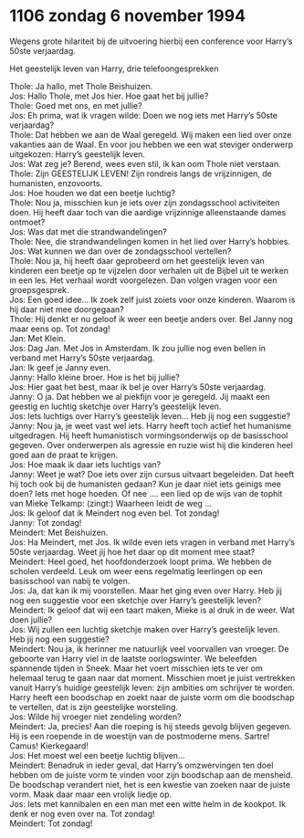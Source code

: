 # 1106 zondag 6 november 1994
Wegens grote hilariteit bij de uitvoering hierbij een conference voor Harry’s 50ste verjaardag.  
  
Het geestelijk leven van Harry, drie telefoongesprekken  
  
Thole: Ja hallo, met Thole Beishuizen.  
Jos: Hallo Thole, met Jos hier. Hoe gaat het bij jullie?  
Thole: Goed met ons, en met jullie?  
Jos: Eh prima, wat ik vragen wilde: Doen we nog iets met Harry’s 50ste verjaardag?  
Thole: Dat hebben we aan de Waal geregeld. Wij maken een lied over onze vakanties aan de Waal. En voor jou hebben we een wat steviger onderwerp uitgekozen: Harry’s geestelijk leven.  
Jos: Wat zeg je? Berend, wees even stil, ik kan oom Thole niet verstaan.  
Thole: Zijn GEESTELIJK LEVEN! Zijn rondreis langs de vrijzinnigen, de humanisten, enzovoorts.  
Jos: Hoe houden we dat een beetje luchtig?  
Thole: Nou ja, misschien kun je iets over zijn zondagsschool activiteiten doen. Hij heeft daar toch van die aardige vrijzinnige alleenstaande dames ontmoet?  
Jos: Was dat met die strandwandelingen?  
Thole: Nee, die strandwandelingen komen in het lied over Harry’s hobbies.  
Jos: Wat kunnen we dan over de zondagsschool vertellen?  
Thole: Nou ja, hij heeft daar geprobeerd om het geestelijk leven van kinderen een beetje op te vijzelen door verhalen uit de Bijbel uit te werken in een les. Het verhaal wordt voorgelezen. Dan volgen vragen voor een groepsgesprek.  
Jos: Een goed idee... Ik zoek zelf juist zoiets voor onze kinderen. Waarom is hij daar niet mee doorgegaan?  
Thole: Hij denkt er nu geloof ik weer een beetje anders over. Bel Janny nog maar eens op. Tot zondag!  
Jan: Met Klein.  
Jos: Dag Jan. Met Jos in Amsterdam. Ik zou jullie nog even bellen in verband met Harry’s 50ste verjaardag.  
Jan: Ik geef je Janny even.  
Janny: Hallo kleine broer. Hoe is het bij jullie?  
Jos: Hier gaat het best, maar ik bel je over Harry’s 50ste verjaardag.  
Janny: O ja. Dat hebben we al piekfijn voor je geregeld. Jij maakt een geestig en luchtig sketchje over Harry’s geestelijk leven.  
Jos: Iets luchtigs over Harry’s geestelijk leven... Heb jij nog een suggestie?  
Janny: Nou ja, je weet vast wel iets. Harry heeft toch actief het humanisme uitgedragen. Hij heeft humanistisch vormingsonderwijs op de basisschool gegeven. Over onderwerpen als agressie en ruzie wist hij die kinderen heel goed aan de praat te krijgen.  
Jos: Hoe maak ik daar iets luchtigs van?  
Janny: Weet je wat? Doe iets over zijn cursus uitvaart begeleiden. Dat heeft hij toch ook bij de humanisten gedaan? Kun je daar niet iets geinigs mee doen? Iets met hoge hoeden. Of nee .... een lied op de wijs van de tophit van Mieke Telkamp: (zingt:) Waarheen leidt de weg ...  
Jos: Ik geloof dat ik Meindert nog even bel. Tot zondag!  
Janny: Tot zondag!  
Meindert: Met Beishuizen.  
Jos: Ha Meindert, met Jos. Ik wilde even iets vragen in verband met Harry’s 50ste verjaardag. Weet jij hoe het daar op dit moment mee staat?  
Meindert: Heel goed, het hoofdonderzoek loopt prima. We hebben de scholen verdeeld. Leuk om weer eens regelmatig leerlingen op een basisschool van nabij te volgen.  
Jos: Ja, dat kan ik mij voorstellen. Maar het ging even over Harry. Heb jij nog een suggestie voor een sketchje over Harry’s geestelijk leven?  
Meindert: Ik geloof dat wij een taart maken, Mieke is al druk in de weer. Wat doen jullie?  
Jos: Wij zullen een luchtig sketchje maken over Harry’s geestelijk leven. Heb jij nog een suggestie?  
Meindert: Nou ja, ik herinner me natuurlijk veel voorvallen van vroeger. De geboorte van Harry viel in de laatste oorlogswinter. We beleefden spannende tijden in Sneek. Maar het voert misschien iets te ver om helemaal terug te gaan naar dat moment. Misschien moet je juist vertrekken vanuit Harry’s huidige geestelijk leven: zijn ambities om schrijver te worden. Harry heeft een boodschap en zoekt naar de juiste vorm om die boodschap te vertellen, dat is zijn geestelijke worsteling.  
Jos: Wilde hij vroeger niet zendeling worden?  
Meindert: Ja, precies! Aan die roeping is hij steeds gevolg blijven gegeven. Hij is een roepende in de woestijn van de postmoderne mens. Sartre! Camus! Kierkegaard!  
Jos: Het moest wel een beetje luchtig blijven...  
Meindert: Benadruk in ieder geval, dat Harry’s omzwervingen ten doel hebben om de juiste vorm te vinden voor zijn boodschap aan de mensheid. De boodschap verandert niet, het is een kwestie van zoeken naar de juiste vorm. Maak daar maar een vrolijk liedje op.  
Jos: Iets met kannibalen en een man met een witte helm in de kookpot. Ik denk er nog even over na. Tot zondag!  
Meindert: Tot zondag!